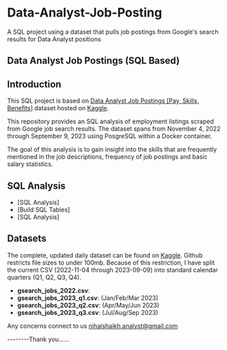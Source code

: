 # Data-Analyst-Job-Posting
A SQL project using a dataset that pulls job postings from Google's search results for Data Analyst positions

## Data Analyst Job Postings (SQL Based)



## Introduction

This SQL project is based on [Data Analyst Job Postings [Pay, Skills, Benefits]](https://www.kaggle.com/datasets/lukebarousse/data-analyst-job-postings-google-search) dataset  hosted on [Kaggle](https://www.kaggle.com/).

This repository provides an SQL analysis of employment listings scraped from Google job search results. The dataset spans from November 4, 2022 through September 9, 2023 using PosgreSQL within a Docker container. 

The goal of this analysis is to gain insight into the skills that are frequently mentioned in the job descriptions, frequency of job postings and basic salary statistics.

## SQL Analysis
- [SQL Analysis]
- [Build SQL Tables]
- [SQL Analysis]

## Datasets
The complete, updated daily dataset can be found on [Kaggle](https://www.kaggle.com/datasets/lukebarousse/data-analyst-job-postings-google-search).  Github restricts file sizes to under 100mb.  Because of this restriction, I have split the current CSV (2022-11-04 through 2023-09-09)  into standard calendar quarters (Q1, Q2, Q3, Q4).

- <strong>gsearch_jobs_2022.csv</strong>: 
- <strong>gsearch_jobs_2023_q1.csv</strong>: (Jan/Feb/Mar 2023)
- <strong>gsearch_jobs_2023_q2.csv</strong>: (Apr/May/Jun 2023)
- <strong>gsearch_jobs_2023_q3.csv</strong>: (Jul/Aug/Sep 2023)


Any concerns connect to us nihalshaikh.analyst@gmail.com


--------Thank you......
